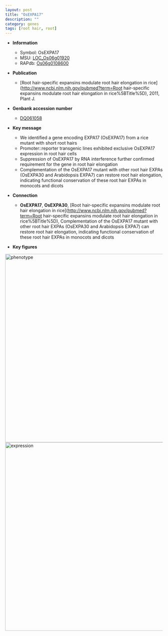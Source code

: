 ```yaml
---
layout: post
title: "OsEXPA17"
description: ""
category: genes
tags: [root hair, root]
---
```


* **Information**  
    + Symbol: OsEXPA17  
    + MSU: [LOC_Os06g01920](http://rice.plantbiology.msu.edu/cgi-bin/ORF_infopage.cgi?orf=LOC_Os06g01920)  
    + RAPdb: [Os06g0108600](http://rapdb.dna.affrc.go.jp/viewer/gbrowse_details/irgsp1?name=Os06g0108600)  

* **Publication**  
    + [Root hair-specific expansins modulate root hair elongation in rice](http://www.ncbi.nlm.nih.gov/pubmed?term=Root hair-specific expansins modulate root hair elongation in rice%5BTitle%5D), 2011, Plant J.

* **Genbank accession number**  
    + [DQ061058](http://www.ncbi.nlm.nih.gov/nuccore/DQ061058)

* **Key message**  
    + We identified a gene encoding EXPA17 (OsEXPA17) from a rice mutant with short root hairs
    + Promoter::reporter transgenic lines exhibited exclusive OsEXPA17 expression in root hair cells
    + Suppression of OsEXPA17 by RNA interference further confirmed requirement for the gene in root hair elongation
    + Complementation of the OsEXPA17 mutant with other root hair EXPAs (OsEXPA30 and Arabidopsis EXPA7) can restore root hair elongation, indicating functional conservation of these root hair EXPAs in monocots and dicots

* **Connection**  
    + __OsEXPA17__, __OsEXPA30__, [Root hair-specific expansins modulate root hair elongation in rice](http://www.ncbi.nlm.nih.gov/pubmed?term=Root hair-specific expansins modulate root hair elongation in rice%5BTitle%5D), Complementation of the OsEXPA17 mutant with other root hair EXPAs (OsEXPA30 and Arabidopsis EXPA7) can restore root hair elongation, indicating functional conservation of these root hair EXPAs in monocots and dicots

* **Key figures**  
<img src="https://funricegenes.github.io/images/OsEXPA17.pheno.png" alt="phenotype"  style="width: 600px;"/>

<img src="https://funricegenes.github.io/images/OsEXPA17.exp.png" alt="expression"  style="width: 600px;"/>


